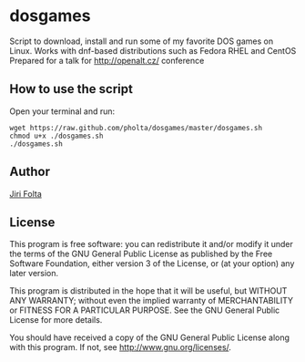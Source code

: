 # dosgames
Script to download, install and run some of my favorite DOS games on Linux. Works with dnf-based distributions such as Fedora RHEL and CentOS
Prepared for a talk for http://openalt.cz/ conference


## How to use the script
Open your terminal and run: 
```
wget https://raw.github.com/pholta/dosgames/master/dosgames.sh
chmod u+x ./dosgames.sh 
./dosgames.sh
```

## Author
[Jiri Folta](mailto:jiri.folta@centrum.cz)


## License
This program is free software: you can redistribute it and/or modify it under the terms of the GNU General Public License as published by the Free Software Foundation, either version 3 of the License, or (at your option) any later version.

This program is distributed in the hope that it will be useful, but WITHOUT ANY WARRANTY; without even the implied warranty of MERCHANTABILITY or FITNESS FOR A PARTICULAR PURPOSE. See the GNU General Public License for more details.

You should have received a copy of the GNU General Public License along with this program. If not, see http://www.gnu.org/licenses/.
